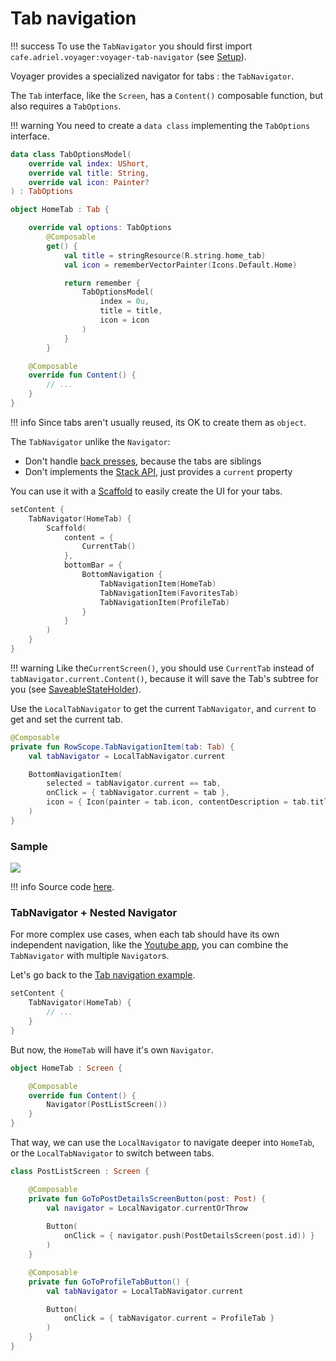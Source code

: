 # Tab navigation

!!! success
    To use the `TabNavigator` you should first import `cafe.adriel.voyager:voyager-tab-navigator` (see [Setup](../setup.md)).

Voyager provides a specialized navigator for tabs : the `TabNavigator`.

The `Tab` interface, like the `Screen`, has a `Content()` composable function, but also requires a `TabOptions`.&#x20;

!!! warning
    You need to create a `data class` implementing the `TabOptions` interface.

```kotlin
data class TabOptionsModel(
    override val index: UShort,
    override val title: String,
    override val icon: Painter?
) : TabOptions
```

```kotlin
object HomeTab : Tab {

    override val options: TabOptions
        @Composable
        get() {
            val title = stringResource(R.string.home_tab)
            val icon = rememberVectorPainter(Icons.Default.Home)

            return remember {
                TabOptionsModel(
                    index = 0u,
                    title = title,
                    icon = icon
                )
            }
        }

    @Composable
    override fun Content() {
        // ...
    }
}
```

!!! info
    Since tabs aren't usually reused, its OK to create them as `object`.

The `TabNavigator` unlike the `Navigator`:

* Don't handle [back presses](../back-press.md), because the tabs are siblings
* Don't implements the [Stack API](../stack-api.md), just provides a `current` property

You can use it with a [Scaffold](https://developer.android.com/reference/kotlin/androidx/compose/material/package-summary#Scaffold\(androidx.compose.ui.Modifier,androidx.compose.material.ScaffoldState,kotlin.Function0,kotlin.Function0,kotlin.Function1,kotlin.Function0,androidx.compose.material.FabPosition,kotlin.Boolean,kotlin.Function1,kotlin.Boolean,androidx.compose.ui.graphics.Shape,androidx.compose.ui.unit.Dp,androidx.compose.ui.graphics.Color,androidx.compose.ui.graphics.Color,androidx.compose.ui.graphics.Color,androidx.compose.ui.graphics.Color,androidx.compose.ui.graphics.Color,kotlin.Function1\)) to easily create the UI for your tabs.

```kotlin
setContent {
    TabNavigator(HomeTab) {
        Scaffold(
            content = { 
                CurrentTab() 
            },
            bottomBar = {
                BottomNavigation {
                    TabNavigationItem(HomeTab)
                    TabNavigationItem(FavoritesTab)
                    TabNavigationItem(ProfileTab)
                }
            }
        )
    }
}
```

!!! warning
    Like the`CurrentScreen()`, you should use `CurrentTab` instead of `tabNavigator.current.Content()`, because it will save the Tab's subtree for you (see [SaveableStateHolder](https://developer.android.com/reference/kotlin/androidx/compose/runtime/saveable/SaveableStateHolder)).

Use the `LocalTabNavigator` to get the current `TabNavigator`, and `current` to get and set the current tab.

```kotlin
@Composable
private fun RowScope.TabNavigationItem(tab: Tab) {
    val tabNavigator = LocalTabNavigator.current

    BottomNavigationItem(
        selected = tabNavigator.current == tab,
        onClick = { tabNavigator.current = tab },
        icon = { Icon(painter = tab.icon, contentDescription = tab.title) }
    )
}
```

### Sample

![](../media/assets/tab-nav.gif)

!!! info
    Source code [here](https://github.com/adrielcafe/voyager/tree/main/samples/android/src/main/java/cafe/adriel/voyager/sample/tabNavigation).

### TabNavigator + Nested Navigator

For more complex use cases, when each tab should have its own independent navigation, like the [Youtube app](https://play.google.com/store/apps/details?id=com.google.android.youtube), you can combine the `TabNavigator` with multiple `Navigator`s.

Let's go back to the [Tab navigation example](tab-navigation.md).

```kotlin
setContent {
    TabNavigator(HomeTab) {
        // ...
    }
}
```

But now, the `HomeTab` will have it's own `Navigator`.

```kotlin
object HomeTab : Screen {

    @Composable
    override fun Content() {
        Navigator(PostListScreen())
    }
}
```

That way, we can use the `LocalNavigator` to navigate deeper into `HomeTab`, or the `LocalTabNavigator` to switch between tabs.

```kotlin
class PostListScreen : Screen {

    @Composable
    private fun GoToPostDetailsScreenButton(post: Post) {
        val navigator = LocalNavigator.currentOrThrow
        
        Button(
            onClick = { navigator.push(PostDetailsScreen(post.id)) }
        )
    }

    @Composable
    private fun GoToProfileTabButton() {
        val tabNavigator = LocalTabNavigator.current

        Button(
            onClick = { tabNavigator.current = ProfileTab }
        )
    }
}
```
